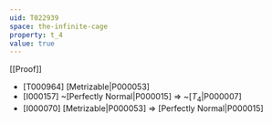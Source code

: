 ```yaml
---
uid: T022939
space: the-infinite-cage
property: t_4
value: true
---
```

[[Proof]]

* [T000964] [Metrizable|P000053]
* [I000157] ~[Perfectly Normal|P000015] => ~[$T_4$|P000007]
* [I000070] [Metrizable|P000053] => [Perfectly Normal|P000015]

